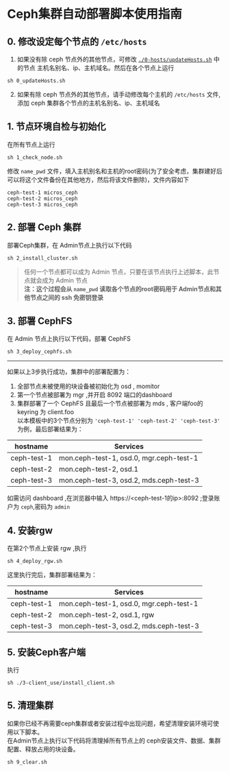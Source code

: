 # Ceph集群自动部署脚本使用指南
## 0. 修改设定每个节点的  `/etc/hosts`
1. 如果没有除 ceph 节点外的其他节点，可修改 [`./0-hosts/updateHosts.sh`](./0-hosts/updateHosts.sh) 中的节点 主机名别名、ip、主机域名。然后在各个节点上运行 
```
sh 0_updateHosts.sh
```
2. 如果有除 ceph 节点外的其他节点，请手动修改每个主机的 `/etc/hosts` 文件,添加 ceph 集群各个节点的主机名别名、ip、主机域名

## 1. 节点环境自检与初始化
在所有节点上运行 
```
sh 1_check_node.sh
```

修改 `name_pwd` 文件，填入主机别名和主机的root密码(为了安全考虑，集群建好后可以将这个文件备份在其他地方，然后将该文件删除)，文件内容如下
```
ceph-test-1 micros_ceph
ceph-test-2 micros_ceph
ceph-test-3 micros_ceph
```
## 2. 部署 Ceph 集群
部署Ceph集群，在 Admin节点上执行以下代码
```
sh 2_install_cluster.sh
```
>任何一个节点都可以成为 Admin 节点，只要在该节点执行上述脚本，此节点就会成为 Admin 节点  
**注：这个过程会从 `name_pwd` 读取各个节点的root密码用于 Admin节点和其他节点之间的  ssh 免密钥登录**

## 3. 部署 CephFS
在 Admin 节点上执行以下代码，部署 CephFS
```
sh 3_deploy_cephfs.sh
```

-----
如果以上3步执行成功，集群中的部署配置为：
1. 全部节点未被使用的块设备被初始化为 osd , momitor
2. 第一个节点被部署为 mgr ,并开启 8092 端口的dashboard
3. 集群部署了一个 CephFS 且最后一个节点被部署为 mds , 客户端foo的 keyring 为 client.foo     
以本模板中的3个节点分别为 `'ceph-test-1' 'ceph-test-2' 'ceph-test-3'` 为例，最后部署结果为：

hostname  | Services 
--------  | --------
ceph-test-1 | mon.ceph-test-1, osd.0, mgr.ceph-test-1
ceph-test-2 | mon.ceph-test-2, osd.1
ceph-test-3 | mon.ceph-test-3, osd.2, mds.ceph-test-3

如需访问 dashboard ,在浏览器中输入 https://<ceph-test-1的ip>:8092 ;登录账户为 `ceph`,密码为 `admin`

## 4. 安装rgw
在第2个节点上安装 rgw ,执行
```
sh 4_deploy_rgw.sh
```

这里执行完后，集群部署结果为：

hostname  | Services 
--------  | --------
ceph-test-1 | mon.ceph-test-1, osd.0, mgr.ceph-test-1
ceph-test-2 | mon.ceph-test-2, osd.1, rgw
ceph-test-3 | mon.ceph-test-3, osd.2, mds.ceph-test-3

## 5. 安装Ceph客户端
执行
```
sh ./3-client_use/install_client.sh
```

## 5. 清理集群
如果你已经不再需要ceph集群或者安装过程中出现问题，希望清理安装环境可使用以下脚本。     
在Admin节点上执行以下代码将清理掉所有节点上的 ceph安装文件、数据、集群配置、释放占用的块设备。
```
sh 9_clear.sh
```

